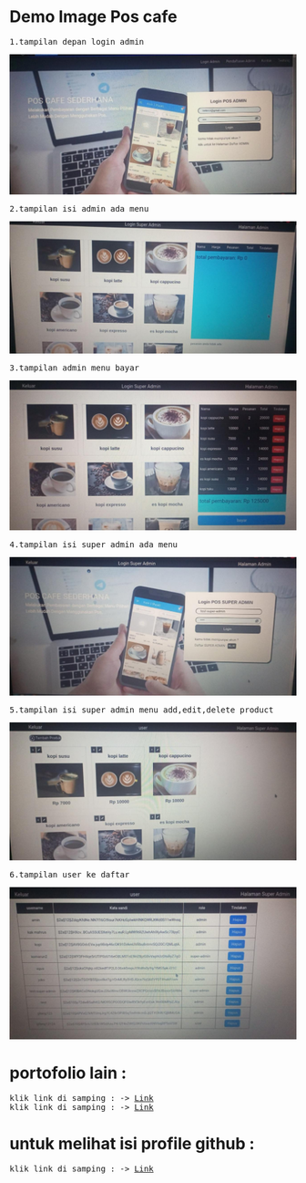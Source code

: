 # Demo Image Pos cafe

<pre>
1.tampilan depan login admin
</pre>
![alt text](https://github.com/gilangwokeh/gilang_PosCafe_finalProject/blob/master/pos-web/public/for-cofe(1).jpeg?raw=true)

<pre>
2.tampilan isi admin ada menu 
</pre>

![alt text](https://github.com/gilangwokeh/gilang_PosCafe_finalProject/blob/master/pos-web/public/for-cofe(2).jpeg?raw=true)

<pre>
3.tampilan admin menu bayar
</pre>
![alt text](https://github.com/gilangwokeh/gilang_PosCafe_finalProject/blob/master/pos-web/public/for-cofe(6).jpeg?raw=true)
<pre>
4.tampilan isi super admin ada menu 
</pre>
![alt text](https://github.com/gilangwokeh/gilang_PosCafe_finalProject/blob/master/pos-web/public/for-cofe(3).jpeg?raw=true)

<pre>
5.tampilan isi super admin menu add,edit,delete product 
</pre>
![alt text](https://github.com/gilangwokeh/gilang_PosCafe_finalProject/blob/master/pos-web/public/for-cofe(4).jpeg?raw=true)

<pre>
6.tampilan user ke daftar
</pre>
![alt text](https://github.com/gilangwokeh/gilang_PosCafe_finalProject/blob/master/pos-web/public/for-cofe(5).jpeg?raw=true)


# portofolio lain :
<pre>
klik link di samping : -> <a href="https://crudreadjs.netlify.app/">Link</a>
klik link di samping : -> <a href="https://indihome-tangerang.netlify.app/">Link</a>
</pre>

# untuk melihat isi profile github :

<pre>
klik link di samping : -> <a href="https://github.com/gilangwokeh">Link</a>
</pre>